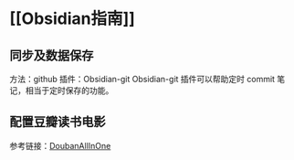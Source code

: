 # [[Obsidian指南]]
## 同步及数据保存
方法：github
插件：Obsidian-git
Obsidian-git 插件可以帮助定时 commit 笔记，相当于定时保存的功能。


## 配置豆瓣读书电影
参考链接：[DoubanAllInOne](https://github.com/LumosLovegood/myScripts/tree/main/DoubanAllInOne)



